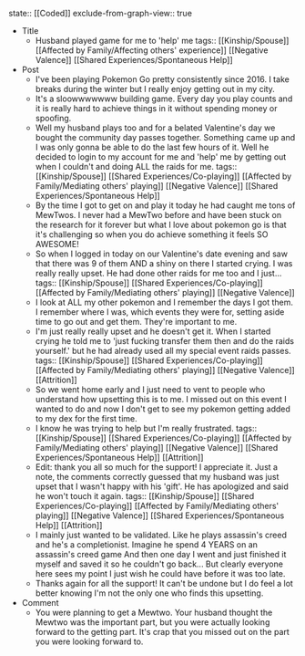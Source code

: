 state:: [[Coded]]
exclude-from-graph-view:: true

- Title
  - Husband played game for me to 'help' me
    tags:: [[Kinship/Spouse]] [[Affected by Family/Affecting others' experience]] [[Negative Valence]] [[Shared Experiences/Spontaneous Help]]
- Post
  - I've been playing Pokemon Go pretty consistently since 2016. I take breaks during the winter but I really enjoy getting out in my city.
  - It's a sloowwwwwww building game. Every day you play counts and it is really hard to achieve things in it without spending money or spoofing.
  - Well my husband plays too and for a belated Valentine's day we bought the community day passes together. Something came up and I was only gonna be able to do the last few hours of it. Well he decided to login to my account for me and 'help' me by getting out when I couldn't and doing ALL the raids for me.
    tags:: [[Kinship/Spouse]] [[Shared Experiences/Co-playing]] [[Affected by Family/Mediating others' playing]] [[Negative Valence]] [[Shared Experiences/Spontaneous Help]]
  - By the time I got to get on and play it today he had caught me tons of MewTwos. I never had a MewTwo before and have been stuck on the research for it forever but what I love about pokemon go is that it's challenging so when you do achieve something it feels SO AWESOME!
  - So when I logged in today on our Valentine's date evening and saw that there was 9 of them AND a shiny on there I started crying. I was really really upset. He had done other raids for me too and I just...
    tags:: [[Kinship/Spouse]] [[Shared Experiences/Co-playing]] [[Affected by Family/Mediating others' playing]] [[Negative Valence]]
  - I look at ALL my other pokemon and I remember the days I got them. I remember where I was, which events they were for, setting aside time to go out and get them. They're important to me.
  - I'm just really really upset and he doesn't get it. When I started crying he told me to 'just fucking transfer them then and do the raids yourself.' but he had already used all my special event raids passes.
    tags:: [[Kinship/Spouse]] [[Shared Experiences/Co-playing]] [[Affected by Family/Mediating others' playing]] [[Negative Valence]] [[Attrition]]
  - So we went home early and I just need to vent to people who understand how upsetting this is to me. I missed out on this event I wanted to do and now I don't get to see my pokemon getting added to my dex for the first time.
  - I know he was trying to help but I'm really frustrated.
    tags:: [[Kinship/Spouse]] [[Shared Experiences/Co-playing]] [[Affected by Family/Mediating others' playing]] [[Negative Valence]] [[Shared Experiences/Spontaneous Help]] [[Attrition]]
  - Edit: thank you all so much for the support! I appreciate it. Just a note, the comments correctly guessed that my husband was just upset that I wasn't happy with his 'gift'. He has apologized and said he won't touch it again.
    tags:: [[Kinship/Spouse]] [[Shared Experiences/Co-playing]] [[Affected by Family/Mediating others' playing]] [[Negative Valence]] [[Shared Experiences/Spontaneous Help]] [[Attrition]]
  - I mainly just wanted to be validated. Like he plays assassin's creed and he's a completionist. Imagine he spend 4 YEARS on an assassin's creed game And then one day I went and just finished it myself and saved it so he couldn't go back... But clearly everyone here sees my point I just wish he could have before it was too late.
  - Thanks again for all the support! It can't be undone but I do feel a lot better knowing I'm not the only one who finds this upsetting.
- Comment
  - You were planning to get a Mewtwo. Your husband thought the Mewtwo was the important part, but you were actually looking forward to the getting part. It's crap that you missed out on the part you were looking forward to.
